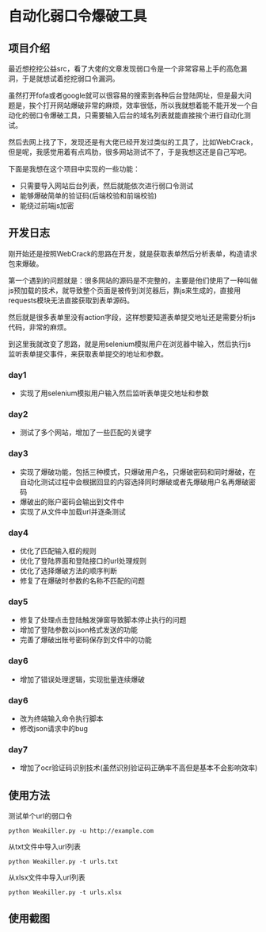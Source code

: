 # 自动化弱口令爆破工具

## 项目介绍

最近想挖挖公益src，看了大佬的文章发现弱口令是一个非常容易上手的高危漏洞，于是就想试着挖挖弱口令漏洞。

虽然打开fofa或者google就可以很容易的搜索到各种后台登陆网址，但是最大问题是，挨个打开网站爆破非常的麻烦，效率很低，所以我就想着能不能开发一个自动化的弱口令爆破工具，只需要输入后台的域名列表就能直接挨个进行自动化测试。

然后去网上找了下，发现还是有大佬已经开发过类似的工具了，比如WebCrack，但是呢，我感觉用着有点鸡肋，很多网站测试不了，于是我想这还是自己写吧。

下面是我想在这个项目中实现的一些功能：

- 只需要导入网站后台列表，然后就能依次进行弱口令测试
- 能够爆破简单的验证码(后端校验和前端校验)
- 能绕过前端js加密

## 开发日志

刚开始还是按照WebCrack的思路在开发，就是获取表单然后分析表单，构造请求包来爆破。

第一个遇到的问题就是：很多网站的源码是不完整的，主要是他们使用了一种叫做js预加载的技术，就导致整个页面是被传到浏览器后，靠js来生成的，直接用requests模块无法直接获取到表单源码。

然后就是很多表单里没有action字段，这样想要知道表单提交地址还是需要分析js代码，非常的麻烦。

到这里我就改变了思路，就是用selenium模拟用户在浏览器中输入，然后执行js监听表单提交事件，来获取表单提交的地址和参数。

### day1

- 实现了用selenium模拟用户输入然后监听表单提交地址和参数

### day2

- 测试了多个网站，增加了一些匹配的关键字

### day3

- 实现了爆破功能，包括三种模式，只爆破用户名，只爆破密码和同时爆破，在自动化测试过程中会根据回显的内容选择同时爆破或者先爆破用户名再爆破密码
- 爆破出的账户密码会输出到文件中
- 实现了从文件中加载url并逐条测试

### day4

- 优化了匹配输入框的规则
- 优化了登陆界面和登陆接口的url处理规则
- 优化了选择爆破方法的顺序判断
- 修复了在爆破时参数的名称不匹配的问题

### day5

- 修复了处理点击登陆触发弹窗导致脚本停止执行的问题
- 增加了登陆参数以json格式发送的功能
- 完善了爆破出账号密码保存到文件中的功能

### day6

- 增加了错误处理逻辑，实现批量连续爆破

### day6

- 改为终端输入命令执行脚本
- 修改json请求中的bug

### day7

- 增加了ocr验证码识别技术(虽然识别验证码正确率不高但是基本不会影响效率)

## 使用方法

测试单个url的弱口令

```
python Weakiller.py -u http://example.com
```

从txt文件中导入url列表

```
python Weakiller.py -t urls.txt
```

从xlsx文件中导入url列表

```
python Weakiller.py -t urls.xlsx
```

## 使用截图



